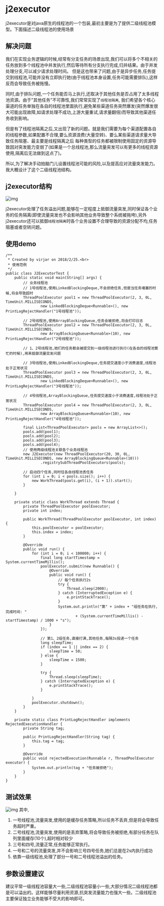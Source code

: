 # j2executor
j2executor是对java原生的线程池的一个包装,最初主要是为了提供二级线程池模型。下面描述二级线程池的使用场景

## 解决问题
我们在实现业务逻辑的时候,经常有分支任务的场景出现,我们可以将多个不相关的任务放到多个线程池中并发执行,然后等待所有分支执行完成,归并结果。由于并发处理分支,可以减少请求处理时间。
但是这也带来了问题,由于是异步任务,任务提交到线程池,可能并没有立即执行她(由于线程池本身设置,任务可能需要排队),这样反而会导致任务被拖慢。

同时,由于排队问题,一个任务能否马上执行,还取决于其他任务是否占用了太多线程池资源。由于"其他任务"不可靠性,我们常常实现了``线程池隔离``,
我们希望各个核心渠道的任务单独在各自的线程池里面执行,避免某些渠道任务突然爆发(突然爆发很大可能出现故障,如请求处理不成功,上游大量重试,请求量翻倍)而导致其他渠道任务收到影响。

但是有了线程池隔离之后,又出现了新的问题。就是我们需要为每个渠道配置各自的线程参数,如果配置不合理,要么资源浪费(大量空转)、要么某些渠道请求量大导致任务阻塞、最主要是线程隔离之后
每种类型的任务都被限制使用固定的资源导致因对突发能力变弱了(如果是一个总线程池,那么流量突发可以有更多的线程资源使用,隔离后无法做到这点了)。

所以,为了解决手动拍脑门儿设置线程池可能的风险,以及提高应对流量突发能力。我大概设计了这个二级线程池结构。

## j2executor结构
![img](j2executor.png)

j2executor处理了任务溢出问题,能够在一定程度上抵御流量突发,同时保证各个业务的任务隔离(即使流量突发也不会影响其他业务导致整个系统被拖垮),另外j2executor还可以抵御``线程池隔离``时各个业务设置不合理导致的资源分配不均,任务阻塞或者空转问题。

## 使用demo
```
/**
 * Created by virjar on 2018/2/25.<br>
 * 使用范例
 */
public class J2ExecutorTest {
    public static void main(String[] args) {
        // 业务线程池
        // 1号线程池,使用LinkedBlockingDeque,不会拒绝任务,但是当任务堵塞的时候,将会导致超时
        ThreadPoolExecutor pool1 = new ThreadPoolExecutor(2, 3, 0L, TimeUnit.MILLISECONDS,
                new LinkedBlockingDeque<Runnable>(), new PrintLogRejectHandler("1号线程池"));

        // 2号线程池,使用ArrayBlockingQueue,任务会被拒绝,将会打印日志
        ThreadPoolExecutor pool2 = new ThreadPoolExecutor(2, 3, 0L, TimeUnit.MILLISECONDS,
                new ArrayBlockingQueue<Runnable>(10), new PrintLogRejectHandler("2号线程池"));

        // 1、2号线程池,她们的任务都会被提交到一级线程池进行执行(在各自的线程池繁忙的时候),用来抵御流量突发问题

        // 3号线程池,使用LinkedBlockingDeque,任务提交速度小于消费速度,线程池处于正常状况
        ThreadPoolExecutor pool3 = new ThreadPoolExecutor(2, 3, 0L, TimeUnit.MILLISECONDS,
                new LinkedBlockingDeque<Runnable>(), new PrintLogRejectHandler("3号线程池"));

        // 4号线程池,ArrayBlockingQueue,任务提交速度小于消费速度,线程池处于正常状况
        ThreadPoolExecutor pool4 = new ThreadPoolExecutor(2, 3, 0L, TimeUnit.MILLISECONDS,
                new ArrayBlockingQueue<Runnable>(10), new PrintLogRejectHandler("4号线程池"));

        final List<ThreadPoolExecutor> pools = new ArrayList<>();
        pools.add(pool1);
        pools.add(pool2);
        pools.add(pool3);
        pools.add(pool4);
        // 使用两级线程池关联各个业务线程池
        new J2Executor(new ThreadPoolExecutor(20, 30, 0L, TimeUnit.MILLISECONDS, new ArrayBlockingQueue<Runnable>(10)))
                .registrySubThreadPoolExecutors(pools);

        // 启动四个任务,同时往各自线程池丢任务
        for (int i = 0; i < pools.size(); i++) {
            new WorkThread(pools.get(i), (i + 1)).start();
        }

    }

    private static class WorkThread extends Thread {
        private ThreadPoolExecutor poolExecutor;
        private int index;

        public WorkThread(ThreadPoolExecutor poolExecutor, int index) {
            this.poolExecutor = poolExecutor;
            this.index = index;
        }

        @Override
        public void run() {
            for (int i = 0; i < 100000; i++) {
                final long startTimestamp = System.currentTimeMillis();
                poolExecutor.submit(new Runnable() {
                    @Override
                    public void run() {
                        // 每个任务执行2s
                        try {
                            Thread.sleep(2000);
                        } catch (InterruptedException e) {
                            e.printStackTrace();
                        }
                        System.out.println("第" + index + "组任务在执行,完成时间: "
                                + (System.currentTimeMillis() - startTimestamp) / 1000 + "s");
                    }
                });

                // 第1、2组任务,直接打满,其他任务,每隔3s投递一个任务
                long sleepTime;
                if (index == 1 || index == 2) {
                    sleepTime = 50;
                } else {
                    sleepTime = 1500;
                }

                try {
                    Thread.sleep(sleepTime);
                } catch (InterruptedException e) {
                    e.printStackTrace();
                }

            }
            poolExecutor.shutdown();
        }
    }

    private static class PrintLogRejectHandler implements RejectedExecutionHandler {
        private String tag;

        public PrintLogRejectHandler(String tag) {
            this.tag = tag;
        }

        @Override
        public void rejectedExecution(Runnable r, ThreadPoolExecutor executor) {
            System.out.println(tag + "任务被拒绝");
        }
    }
}
```

## 测试效果
![img](sample.png)
其中,
1. 一号线程池,流量突发,使用的是缓存任务策略,所以任务不丢弃,但是将会导致任务超时严重。
2. 二号线程池,流量突发,使用的是丢弃策略,将会导致任务被拒绝,有部分任务在队列里面缓存(10个),超时相对较少
3. 三号和四号,流量正常,任务能够正常执行。
4. 一号和二号的流量突发,并不会影响三号四号任务,她们总是在2s内执行成功
5. 依靠一级线程池,处理了部分一号和二号线程池溢出的任务。

## 参数设置建议
建议平常一级线程池容量大一些,二级线程池容量小一些,大部分情况二级线程池都是可以溢出的。这样能够尽量利用资源,抗突发流量能力也强大一些。二级线程池主要保证独立业务能够不受大的影响即可。